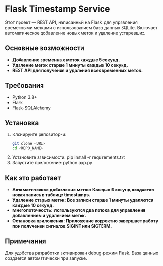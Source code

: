 # Flask Timestamp Service

Этот проект — REST API, написанный на Flask, для управления временными метками с использованием базы данных SQLite. Включает автоматическое добавление новых меток и удаление устаревших.

## Основные возможности
- **Добавление временных меток каждые 5 секунд.**
- **Удаление меток старше 1 минуты каждые 10 секунд.**
- **REST API для получения и удаления всех временных меток.**

## Требования
- Python 3.8+
- Flask
- Flask-SQLAlchemy

## Установка
1. Клонируйте репозиторий:
   ```bash
   git clone <URL>
   cd <REPO_NAME>
2. Установите зависимости:
   pip install -r requirements.txt
3. Запустите приложение:
   python app.py

## Как это работает
- **Автоматическое добавление меток: Каждые 5 секунд создается новая запись в таблице timestamps.**
- **Удаление старых меток: Все записи старше 1 минуты удаляются каждые 10 секунд.**
- **Многопоточность: Используются два потока для управления добавлением и удалением меток.**
- **Остановка приложения: Приложение корректно завершает работу при получении сигналов SIGINT или SIGTERM.**

## Примечания
Для удобства разработки активирован debug-режим Flask.
База данных создается автоматически при запуске.
